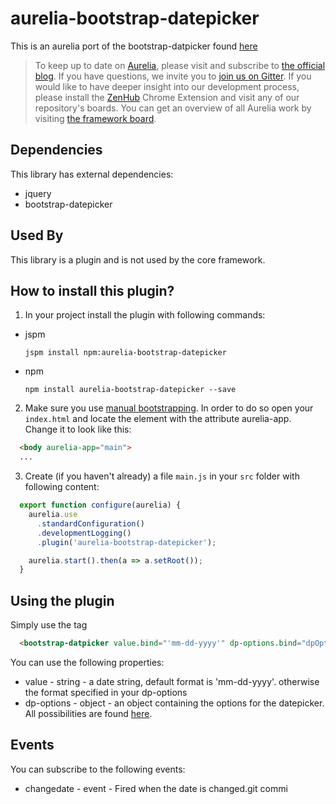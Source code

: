 # aurelia-bootstrap-datepicker

This is an aurelia port of the bootstrap-datpicker found [here](https://github.com/eternicode/bootstrap-datepicker)

> To keep up to date on [Aurelia](http://www.aurelia.io/), please visit and subscribe to [the official blog](http://blog.durandal.io/). If you have questions, we invite you to [join us on Gitter](https://gitter.im/aurelia/discuss). If you would like to have deeper insight into our development process, please install the [ZenHub](https://zenhub.io) Chrome Extension and visit any of our repository's boards. You can get an overview of all Aurelia work by visiting [the framework board](https://github.com/aurelia/framework#boards).

## Dependencies

This library has external dependencies:

* jquery
* bootstrap-datepicker

## Used By

This library is a plugin and is not used by the core framework.

## How to install this plugin?

1. In your project install the plugin with following commands:

  * jspm

    ```shell
    jspm install npm:aurelia-bootstrap-datepicker
    ```

  * npm

    ```shell
    npm install aurelia-bootstrap-datepicker --save
    ```


2. Make sure you use [manual bootstrapping](http://aurelia.io/docs#startup-and-configuration). In order to do so open your `index.html` and locate the element with the attribute aurelia-app. Change it to look like this:

```html
  <body aurelia-app="main">
  ...
```
3. Create (if you haven't already) a file `main.js` in your `src` folder with following content:

```javascript
  export function configure(aurelia) {
    aurelia.use
      .standardConfiguration()
      .developmentLogging()
      .plugin('aurelia-bootstrap-datepicker');

    aurelia.start().then(a => a.setRoot());
  }
```

## Using the plugin

Simply use the tag 

```html
  <bootstrap-datpicker value.bind="'mm-dd-yyyy'" dp-options.bind="dpOptions" changedate.delegate="mychangedatefunction($event)"></bootstrap-datepicker>
```

You can use the following properties:

* value - string - a date string, default format is 'mm-dd-yyyy'. otherwise the format specified in your dp-options
* dp-options - object - an object containing the options for the datepicker. All possibilities are found [here](http://bootstrap-datepicker.readthedocs.io/en/stable/options.html).

## Events

You can subscribe to the following events:

* changedate - event - Fired when the date is changed.git commi
